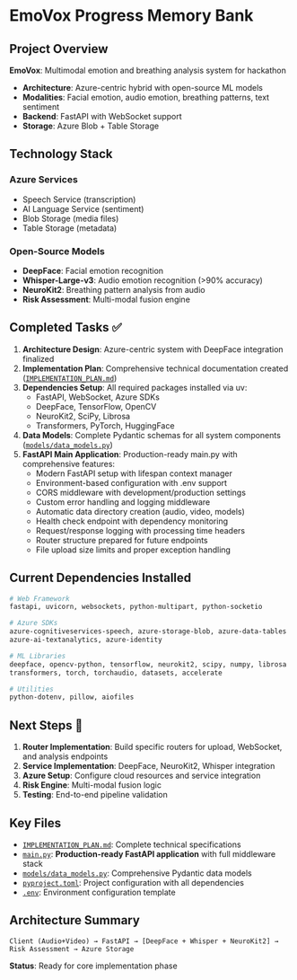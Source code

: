 # EmoVox Progress Memory Bank

## Project Overview
**EmoVox**: Multimodal emotion and breathing analysis system for hackathon
- **Architecture**: Azure-centric hybrid with open-source ML models
- **Modalities**: Facial emotion, audio emotion, breathing patterns, text sentiment
- **Backend**: FastAPI with WebSocket support
- **Storage**: Azure Blob + Table Storage

## Technology Stack
### Azure Services
- Speech Service (transcription)
- AI Language Service (sentiment)
- Blob Storage (media files)
- Table Storage (metadata)

### Open-Source Models
- **DeepFace**: Facial emotion recognition
- **Whisper-Large-v3**: Audio emotion recognition (>90% accuracy)
- **NeuroKit2**: Breathing pattern analysis from audio
- **Risk Assessment**: Multi-modal fusion engine

## Completed Tasks ✅
1. **Architecture Design**: Azure-centric system with DeepFace integration finalized
2. **Implementation Plan**: Comprehensive technical documentation created ([`IMPLEMENTATION_PLAN.md`](IMPLEMENTATION_PLAN.md:1))
3. **Dependencies Setup**: All required packages installed via uv:
   - FastAPI, WebSocket, Azure SDKs
   - DeepFace, TensorFlow, OpenCV
   - NeuroKit2, SciPy, Librosa
   - Transformers, PyTorch, HuggingFace
4. **Data Models**: Complete Pydantic schemas for all system components ([`models/data_models.py`](models/data_models.py:1))
5. **FastAPI Main Application**: Production-ready main.py with comprehensive features:
   - Modern FastAPI setup with lifespan context manager
   - Environment-based configuration with .env support
   - CORS middleware with development/production settings
   - Custom error handling and logging middleware
   - Automatic data directory creation (audio, video, models)
   - Health check endpoint with dependency monitoring
   - Request/response logging with processing time headers
   - Router structure prepared for future endpoints
   - File upload size limits and proper exception handling

## Current Dependencies Installed
```bash
# Web Framework
fastapi, uvicorn, websockets, python-multipart, python-socketio

# Azure SDKs  
azure-cognitiveservices-speech, azure-storage-blob, azure-data-tables
azure-ai-textanalytics, azure-identity

# ML Libraries
deepface, opencv-python, tensorflow, neurokit2, scipy, numpy, librosa
transformers, torch, torchaudio, datasets, accelerate

# Utilities
python-dotenv, pillow, aiofiles
```

## Next Steps 🎯
1. **Router Implementation**: Build specific routers for upload, WebSocket, and analysis endpoints
2. **Service Implementation**: DeepFace, NeuroKit2, Whisper integration
3. **Azure Setup**: Configure cloud resources and service integration
4. **Risk Engine**: Multi-modal fusion logic
5. **Testing**: End-to-end pipeline validation

## Key Files
- [`IMPLEMENTATION_PLAN.md`](IMPLEMENTATION_PLAN.md:1): Complete technical specifications
- [`main.py`](main.py:1): **Production-ready FastAPI application** with full middleware stack
- [`models/data_models.py`](models/data_models.py:1): Comprehensive Pydantic data models
- [`pyproject.toml`](pyproject.toml:1): Project configuration with all dependencies
- [`.env`](.env:1): Environment configuration template

## Architecture Summary
```
Client (Audio+Video) → FastAPI → [DeepFace + Whisper + NeuroKit2] → Risk Assessment → Azure Storage
```

**Status**: Ready for core implementation phase